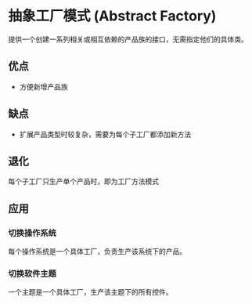 # 抽象工厂模式 (Abstract Factory)
提供一个创建一系列相关或相互依赖的产品族的接口，无需指定他们的具体类。

## 优点
- 方便新增产品族

## 缺点
- 扩展产品类型时较复杂，需要为每个子工厂都添加新方法

## 退化
每个子工厂只生产单个产品时，即为工厂方法模式

## 应用

### 切换操作系统
每个操作系统是一个具体工厂，负责生产该系统下的产品。

### 切换软件主题
一个主题是一个具体工厂，生产该主题下的所有控件。

